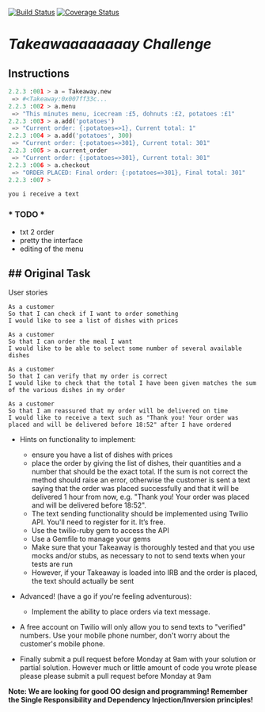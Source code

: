 [![Build Status](https://travis-ci.org/makersacademy/takeaway-challenge.svg?branch=master)](https://travis-ci.org/makersacademy/takeaway-challenge)
[![Coverage Status](https://coveralls.io/repos/makersacademy/takeaway-challenge/badge.png)](https://coveralls.io/r/makersacademy/takeaway-challenge)

*Takeawaaaaaaaay Challenge*
==================

## Instructions

```python
2.2.3 :001 > a = Takeaway.new
 => #<Takeaway:0x007ff33c...
2.2.3 :002 > a.menu
 => "This minutes menu, icecream :£5, dohnuts :£2, potatoes :£1"
2.2.3 :003 > a.add('potatoes')
 => "Current order: {:potatoes=>1}, Current total: 1"
2.2.3 :004 > a.add('potatoes', 300)
 => "Current order: {:potatoes=>301}, Current total: 301"
2.2.3 :005 > a.current_order
 => "Current order: {:potatoes=>301}, Current total: 301"
2.2.3 :006 > a.checkout
 => "ORDER PLACED: Final order: {:potatoes=>301}, Final total: 301"
2.2.3 :007 >

you i receive a text
```

### * TODO *
- txt 2 order
- pretty the interface
- editing of the menu


## Original Task
-----
User stories
```
As a customer
So that I can check if I want to order something
I would like to see a list of dishes with prices

As a customer
So that I can order the meal I want
I would like to be able to select some number of several available dishes

As a customer
So that I can verify that my order is correct
I would like to check that the total I have been given matches the sum of the various dishes in my order

As a customer
So that I am reassured that my order will be delivered on time
I would like to receive a text such as "Thank you! Your order was placed and will be delivered before 18:52" after I have ordered
```

* Hints on functionality to implement:
  * ensure you have a list of dishes with prices
  * place the order by giving the list of dishes, their quantities and a number that should be the exact total. If the sum is not correct the method should raise an error, otherwise the customer is sent a text saying that the order was placed successfully and that it will be delivered 1 hour from now, e.g. "Thank you! Your order was placed and will be delivered before 18:52".
  * The text sending functionality should be implemented using Twilio API. You'll need to register for it. It’s free.
  * Use the twilio-ruby gem to access the API
  * Use a Gemfile to manage your gems
  * Make sure that your Takeaway is thoroughly tested and that you use mocks and/or stubs, as necessary to not to send texts when your tests are run
  * However, if your Takeaway is loaded into IRB and the order is placed, the text should actually be sent

* Advanced! (have a go if you're feeling adventurous):
  * Implement the ability to place orders via text message.

* A free account on Twilio will only allow you to send texts to "verified" numbers. Use your mobile phone number, don't worry about the customer's mobile phone.
* Finally submit a pull request before Monday at 9am with your solution or partial solution.  However much or little amount of code you wrote please please please submit a pull request before Monday at 9am


**Note: We are looking for good OO design and programming! Remember the Single Responsibility and Dependency Injection/Inversion principles!**
